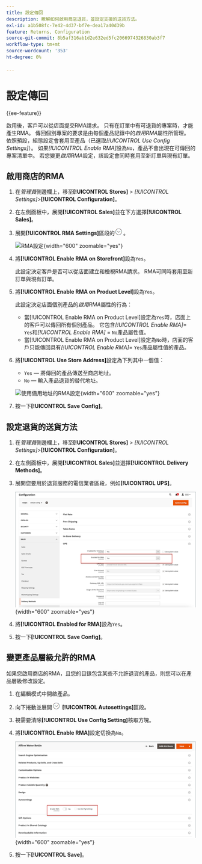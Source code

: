 ```yaml
---
title: 設定傳回
description: 瞭解如何啟用商店退貨，並設定支援的送貨方法。
exl-id: a1b508fc-7e42-4d37-bf7e-dea17a40d39b
feature: Returns, Configuration
source-git-commit: 8b5af316ab1d2e632ed5fc2066974326830ab3f7
workflow-type: tm+mt
source-wordcount: '353'
ht-degree: 0%

---
```


# 設定傳回

{{ee-feature}}

啟用後，客戶可以從店面提交RMA請求。 只有在訂單中有可退貨的專案時，才能產生RMA。 傳回個別專案的要求是由每個產品記錄中的&#x200B;_啟用RMA_&#x200B;屬性所管理。 依照預設，組態設定會套用至產品（已選取&#x200B;_[!UICONTROL Use Config Settings]_）。 如果&#x200B;_[!UICONTROL Enable RMA]_&#x200B;設為`No`，產品不會出現在可傳回的專案清單中。 若您變更&#x200B;_啟用RMA_&#x200B;設定，該設定會同時套用至新訂單與現有訂單。

## 啟用商店的RMA

1. 在&#x200B;_管理員_&#x200B;側邊欄上，移至&#x200B;**[!UICONTROL Stores]** > _[!UICONTROL Settings]_>**[!UICONTROL Configuration]**。

1. 在左側面板中，展開&#x200B;**[!UICONTROL Sales]**&#x200B;並在下方選擇&#x200B;**[!UICONTROL Sales]**。

1. 展開&#x200B;**[!UICONTROL RMA Settings]**&#x200B;區段的![擴充選擇器](../assets/icon-display-expand.png)。

   ![RMA設定](../configuration-reference/sales/assets/sales-rma-settings.png){width="600" zoomable="yes"}

1. 將&#x200B;**[!UICONTROL Enable RMA on Storefront]**&#x200B;設為`Yes`。

   此設定決定客戶是否可以從店面建立和檢視RMA請求。 RMA可同時套用至新訂單與現有訂單。

1. 將&#x200B;**[!UICONTROL Enable RMA on Product Level]**&#x200B;設為`Yes`。

   此設定決定店面個別產品的&#x200B;_啟用RMA_&#x200B;屬性的行為：

   - 當[!UICONTROL Enable RMA on Product Level]設定為`Yes`時，店面上的客戶可以傳回所有個別產品。 它包含&#x200B;_[!UICONTROL Enable RMA]_= `Yes`和&#x200B;_[!UICONTROL Enable RMA]_ = `No`產品屬性值。
   - 當[!UICONTROL Enable RMA on Product Level]設定為`No`時，店面的客戶只能傳回具有&#x200B;_[!UICONTROL Enable RMA]_= `Yes`產品屬性值的產品。

1. 將&#x200B;**[!UICONTROL Use Store Address]**&#x200B;設定為下列其中一個值：

   - `Yes` — 將傳回的產品傳送至商店地址。
   - `No` — 輸入產品退貨的替代地址。

   ![使用備用地址的RMA設定](../configuration-reference/sales/assets/sales-rma-settings.png){width="600" zoomable="yes"}

1. 按一下&#x200B;**[!UICONTROL Save Config]**。

## 設定退貨的送貨方法

1. 在&#x200B;_管理員_&#x200B;側邊欄上，移至&#x200B;**[!UICONTROL Stores]** > _[!UICONTROL Settings]_>**[!UICONTROL Configuration]**。

1. 在左側面板中，展開&#x200B;**[!UICONTROL Sales]**&#x200B;並選擇&#x200B;**[!UICONTROL Delivery Methods]**。

1. 展開您要用於退貨服務的電信業者區段，例如&#x200B;**[!UICONTROL UPS]**。

   ![啟用電信業者的RMA服務](./assets/rma-delivery-method.png){width="600" zoomable="yes"}

1. 將&#x200B;**[!UICONTROL Enabled for RMA]**&#x200B;設為`Yes`。

1. 按一下&#x200B;**[!UICONTROL Save Config]**。

## 變更產品層級允許的RMA

如果您啟用商店的RMA，且您的目錄包含某些不允許退貨的產品，則您可以在產品層級修改設定。

1. 在編輯模式中開啟產品。

1. 向下捲動並展開![擴充選擇器](../assets/icon-display-expand.png) **[!UICONTROL Autosettings]**&#x200B;區段。

1. 視需要清除&#x200B;**[!UICONTROL Use Config Setting]**&#x200B;核取方塊。

1. 將&#x200B;**[!UICONTROL Enable RMA]**&#x200B;設定切換為`No`。

   ![停用產品的RMA](./assets/product-advanced-autosettings-enable-rma.png){width="600" zoomable="yes"}

1. 按一下&#x200B;**[!UICONTROL Save]**。

